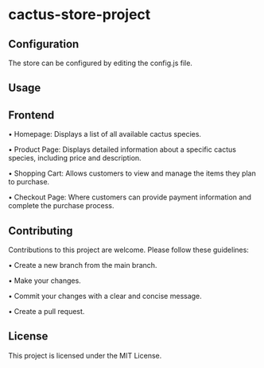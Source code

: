 # cactus-store-project
## Configuration

The store can be configured by editing the config.js file.

## Usage

## Frontend

• Homepage: Displays a list of all available cactus species.

• Product Page: Displays detailed information about a specific cactus species, including price and description.

• Shopping Cart: Allows customers to view and manage the items they plan to purchase.

• Checkout Page: Where customers can provide payment information and complete the purchase process.


## Contributing

Contributions to this project are welcome. Please follow these guidelines:

• Create a new branch from the main branch.

• Make your changes.

• Commit your changes with a clear and concise message.

• Create a pull request.

## License

This project is licensed under the MIT License.
